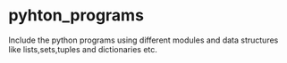 # pyhton_programs
Include the python programs using different modules and data structures like lists,sets,tuples and dictionaries etc.
